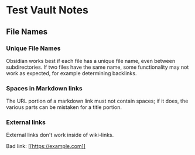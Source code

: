 # Test Vault Notes
## File Names
### Unique File Names
Obsidian works best if each file has a unique file name, even between subdirectories.  If two files have the same name, some functionality may not work as expected, for example determining backlinks.

### Spaces in Markdown links
The URL portion of a markdown link must not contain spaces; if it does, the various parts can be mistaken for a title portion.

### External links
External links don't work inside of wiki-links.

Bad link: [[https://example.com]]
